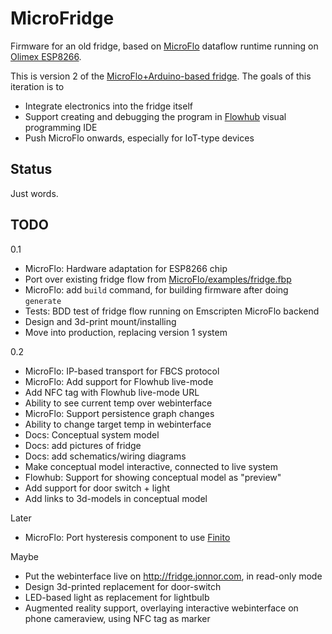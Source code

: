 
MicroFridge
============

Firmware for an old fridge, based on [MicroFlo](http://microflo.org) dataflow runtime
running on [Olimex ESP8266](https://www.olimex.com/Products/IoT/ESP8266-EVB).

This is version 2 of the
[MicroFlo+Arduino-based fridge](http://www.jonnor.com/2013/09/microflo-0-1-0-and-an-arduino-powered-fridge/).
The goals of this iteration is to

* Integrate electronics into the fridge itself
* Support creating and debugging the program in [Flowhub](http://flowhub.io) visual programming IDE
* Push MicroFlo onwards, especially for IoT-type devices


Status
--------
Just words.


TODO
-----

0.1

* MicroFlo: Hardware adaptation for ESP8266 chip
* Port over existing fridge flow from
[MicroFlo/examples/fridge.fbp](https://github.com/microflo/microflo/blob/master/examples/fridge.fbp)
* MicroFlo: add `build` command, for building firmware after doing `generate`
* Tests: BDD test of fridge flow running on Emscripten MicroFlo backend
* Design and 3d-print mount/installing
* Move into production, replacing version 1 system

0.2

* MicroFlo: IP-based transport for FBCS protocol
* MicroFlo: Add support for Flowhub live-mode
* Add NFC tag with Flowhub live-mode URL
* Ability to see current temp over webinterface
* MicroFlo: Support persistence graph changes
* Ability to change target temp in webinterface
* Docs: Conceptual system model
* Docs: add pictures of fridge
* Docs: add schematics/wiring diagrams
* Make conceptual model interactive, connected to live system
* Flowhub: Support for showing conceptual model as "preview"
* Add support for door switch + light
* Add links to 3d-models in conceptual model

Later

* MicroFlo: Port hysteresis component to use [Finito](http://finitosm.org)

Maybe

* Put the webinterface live on http://fridge.jonnor.com, in read-only mode
* Design 3d-printed replacement for door-switch
* LED-based light as replacement for lightbulb
* Augmented reality support, overlaying interactive webinterface on phone cameraview, using NFC tag as marker


